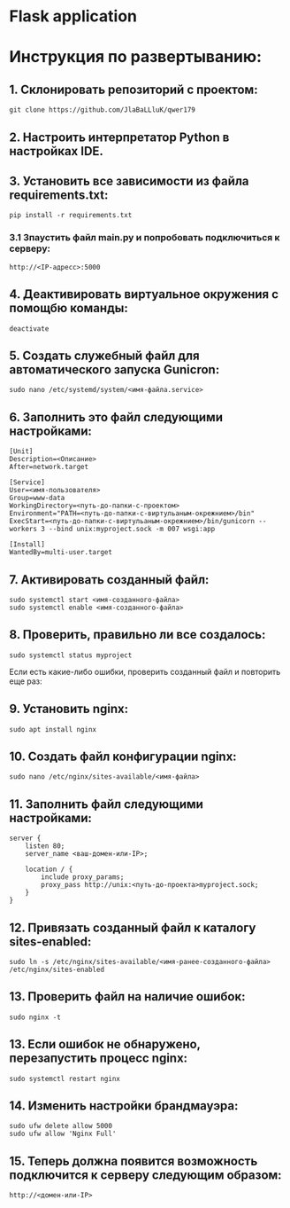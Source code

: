 # Flask application
# Инструкция по развертыванию:
## 1. Склонировать репозиторий с проектом: 
```
git clone https://github.com/JlaBaLLluK/qwer179
```
## 2. Настроить интерпретатор Python в настройках IDE.
## 3. Установить все зависимости из файла requirements.txt:
```
pip install -r requirements.txt
```
### 3.1 Зпаустить файл main.py и попробовать подключиться к серверу:
```
http://<IP-адресс>:5000
```

## 4. Деактивировать виртуальное окружения с помощбю команды:
```
deactivate
```
## 5. Создать служебный файл для автоматического запуска Gunicron:
```
sudo nano /etc/systemd/system/<имя-файла.service>
```
## 6. Заполнить это файл следующими настройками:
```
[Unit]
Description=<Описание>
After=network.target

[Service]
User=<имя-пользователя>
Group=www-data
WorkingDirectory=<путь-до-папки-с-проектом>
Environment="PATH=<путь-до-папки-с-виртульаным-окрежнием>/bin"
ExecStart=<путь-до-папки-с-виртульаным-окрежнием>/bin/gunicorn --workers 3 --bind unix:myproject.sock -m 007 wsgi:app

[Install]
WantedBy=multi-user.target
```
## 7. Активировать созданный файл:
```
sudo systemctl start <имя-созданного-файла>
sudo systemctl enable <имя-созданного-файла>
```

## 8. Проверить, правильно ли все создалось:
```
sudo systemctl status myproject
```
Если есть какие-либо ошибки, проверить созданный файл и повторить еще раз:

## 9. Установить nginx:
```sudo apt install nginx```

## 10. Создать файл конфигурации nginx:
```sudo nano /etc/nginx/sites-available/<имя-файла>```

## 11. Заполнить файл следующими настройками:
```
server {
    listen 80;
    server_name <ваш-домен-или-IP>;

    location / {
        include proxy_params;
        proxy_pass http://unix:<путь-до-проекта>myproject.sock;
    }
}
```

## 12. Привязать созданный файл к каталогу sites-enabled:
```
sudo ln -s /etc/nginx/sites-available/<имя-ранее-созданного-файла> /etc/nginx/sites-enabled
```

## 13. Проверить файл на наличие ошибок:
```
sudo nginx -t
```

## 13. Если ошибок не обнаружено, перезапустить процесс nginx:
```
sudo systemctl restart nginx
```

## 14. Изменить настройки брандмауэра:
```
sudo ufw delete allow 5000
sudo ufw allow 'Nginx Full'
```

## 15. Теперь должна появится возможность подключится к серверу следующим образом:
```
http://<домен-или-IP>
```
